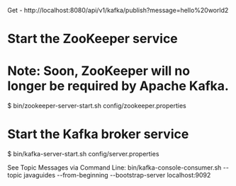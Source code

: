 Get - http://localhost:8080/api/v1/kafka/publish?message=hello%20world2


# Start the ZooKeeper service
# Note: Soon, ZooKeeper will no longer be required by Apache Kafka.
$ bin/zookeeper-server-start.sh config/zookeeper.properties

# Start the Kafka broker service
$ bin/kafka-server-start.sh config/server.properties


See Topic Messages via Command Line:
bin/kafka-console-consumer.sh --topic javaguides --from-beginning --bootstrap-server localhost:9092
